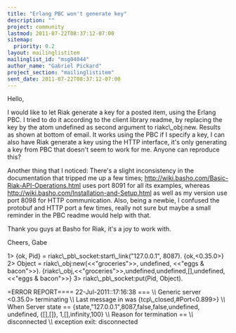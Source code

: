 ```yaml
---
title: "Erlang PBC won't generate key"
description: ""
project: community
lastmod: 2011-07-22T08:37:12-07:00
sitemap:
  priority: 0.2
layout: mailinglistitem
mailinglist_id: "msg04044"
author_name: "Gabriel Pickard"
project_section: "mailinglistitem"
sent_date: 2011-07-22T08:37:12-07:00
---
```



Hello,

I would like to let Riak generate a key for a posted item, using the Erlang
PBC. I tried to do it according to the client library readme, by replacing
the key by the atom undefined as second argument to riakc\\_obj:new. Results
as shown at bottom of email.
It works using the PBC if I specify a key, I can also have Riak generate a
key using the HTTP interface, it's only generating a key from PBC that
doesn't seem to work for me.
Anyone can reproduce this?

Another thing that I noticed: There's a slight inconsistency in the
documentation that tripped me up a few times;
http://wiki.basho.com/Basic-Riak-API-Operations.html uses port 8091 for all
its examples, whereas http://wiki.basho.com/Installation-and-Setup.html as
well as my version use port 8098 for HTTP communication.
Also, being a newbie, I confused the protobuf and HTTP port a few times,
really not sure but maybe a small reminder in the PBC readme would help with
that.

Thank you guys at Basho for Riak, it's a joy to work with.

Cheers, Gabe


1&gt; {ok, Pid} = riakc\\_pb\\_socket:start\\_link("127.0.0.1", 8087).
{ok,&lt;0.35.0&gt;}
2&gt; Object = riakc\\_obj:new(&lt;&lt;"groceries"&gt;&gt;, undefined, &lt;&lt;"eggs & bacon"&gt;&gt;).
{riakc\\_obj,&lt;&lt;"groceries"&gt;&gt;,undefined,undefined,[],undefined,
 &lt;&lt;"eggs & bacon"&gt;&gt;}
3&gt; riakc\\_pb\\_socket:put(Pid, Object).

=ERROR REPORT==== 22-Jul-2011::17:16:38 ===
\\*\\* Generic server &lt;0.35.0&gt; terminating
\\*\\* Last message in was {tcp\\_closed,#Port&lt;0.899&gt;}
\\*\\* When Server state == {state,"127.0.0.1",8087,false,false,undefined,
 undefined,
 {[],[]},
 1,[],infinity,100}
\\*\\* Reason for termination ==
\\*\\* disconnected
\\*\\* exception exit: disconnected
